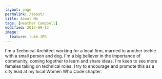 ```yaml
---
layout: page
permalink: /about/
title: About Me
tags: [Heather Campbell]
modified: 2013-09-13
image:
  feature: luke.JPG
---
```

I'm a Technical Architect working for a local firm, married to another techie with a small person and dog. I'm a big believer in the importance of community, coming together to learn and share ideas. I'm keen to see more females taking on technical roles. I try to encourage and promote this as a city lead at my local Women Who Code chapter. 
